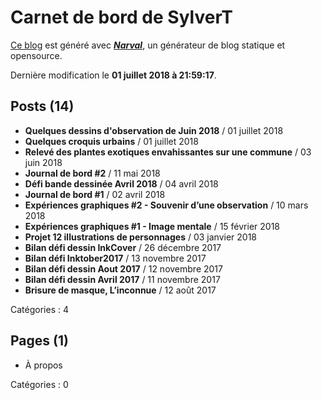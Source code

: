 # Carnet de bord de SylverT

[Ce blog](https://sylverstis.github.io) est généré avec [**_Narval_**](https://github.com/narvalblog/narval), un générateur de blog statique et opensource.

Dernière modification le **01 juillet 2018 à 21:59:17**.

## Posts (14)

- **Quelques dessins d&#39;observation de Juin 2018** / 01 juillet 2018
- **Quelques croquis urbains** / 01 juillet 2018
- **Relevé des plantes exotiques envahissantes sur une commune** / 03 juin 2018
- **Journal de bord #2** / 11 mai 2018
- **Défi bande dessinée Avril 2018** / 04 avril 2018
- **Journal de bord #1** / 02 avril 2018
- **Expériences graphiques #2 - Souvenir d’une observation** / 10 mars 2018
- **Expériences graphiques #1 - Image mentale** / 15 février 2018
- **Projet 12 illustrations de personnages** / 03 janvier 2018
- **Bilan défi dessin InkCover** / 26 décembre 2017
- **Bilan défi Inktober2017** / 13 novembre 2017
- **Bilan défi dessin Aout 2017** / 12 novembre 2017
- **Bilan défi dessin Avril 2017** / 11 novembre 2017
- **Brisure de masque, L’inconnue** / 12 août 2017

Catégories : 4

## Pages (1)

- À propos

Catégories : 0
